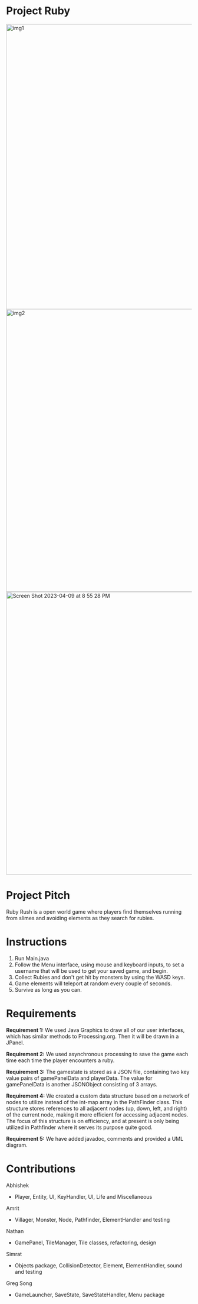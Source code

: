# Project Ruby
<img width="771" alt="img1" src="https://user-images.githubusercontent.com/57815944/230837983-6182570e-b60a-4536-8f97-497583231af3.png">
<img width="765" alt="img2" src="https://user-images.githubusercontent.com/57815944/230838053-f700cd05-9705-4eca-9952-51cc05d635ea.png">
<img width="765" alt="Screen Shot 2023-04-09 at 8 55 28 PM" src="https://user-images.githubusercontent.com/57815944/230838209-37fd4152-a8a6-42b2-ab8d-adbc656e8361.png">

# Project Pitch
Ruby Rush is a open world game where players find themselves running from slimes and avoiding elements as they search for rubies.

# Instructions
1. Run Main.java
2. Follow the Menu interface, using mouse and keyboard inputs, to set a username that will be used to get your saved game, and begin.
3. Collect Rubies and don't get hit by monsters by using the WASD keys.
4. Game elements will teleport at random every couple of seconds.
5. Survive as long as you can.


# Requirements
**Requirement 1:** 
We used Java Graphics to draw all of our user interfaces, which has similar methods to Processing.org. Then it will be drawn in a JPanel.

**Requirement 2:** 
We used asynchronous processing to save the game each time each time the player encounters a ruby.

**Requirement 3:** 
The gamestate is stored as a JSON file, containing two key value pairs of gamePanelData and playerData. The value for gamePanelData is another JSONObject consisting of 3 arrays. 

**Requirement 4:**
We created a custom data structure based on a network of nodes to utilize instead of the int-map array in the PathFinder class. This structure stores references to all adjacent nodes (up, down, left, and right) of the current node, making it more efficient for accessing adjacent nodes. The focus of this structure is on efficiency, and at present is only being utilized in Pathfinder where it serves its purpose quite good.

**Requirement 5:** We have added javadoc, comments and provided a UML diagram.

# Contributions
Abhishek
- Player, Entity, UI, KeyHandler, UI, Life and Miscellaneous

Amrit
- Villager, Monster, Node, Pathfinder, ElementHandler and testing

Nathan
- GamePanel, TileManager, Tile classes, refactoring, design

Simrat
- Objects package, CollisionDetector, Element, ElementHandler, sound and testing 

Greg Song
- GameLauncher, SaveState, SaveStateHandler, Menu package


